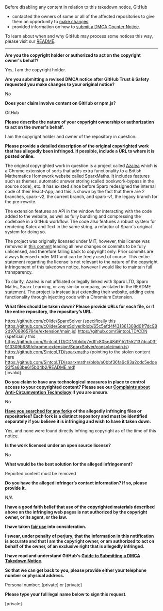 Before disabling any content in relation to this takedown notice, GitHub
- contacted the owners of some or all of the affected repositories to give them an opportunity to [make changes](https://docs.github.com/en/github/site-policy/dmca-takedown-policy#a-how-does-this-actually-work).
- provided information on how to [submit a DMCA Counter Notice](https://docs.github.com/en/articles/guide-to-submitting-a-dmca-counter-notice).

To learn about when and why GitHub may process some notices this way, please visit our [README](https://github.com/github/dmca/blob/master/README.md#anatomy-of-a-takedown-notice).

---

**Are you the copyright holder or authorized to act on the copyright owner's behalf?**

Yes, I am the copyright holder.

**Are you submitting a revised DMCA notice after GitHub Trust & Safety requested you make changes to your original notice?**

No

**Does your claim involve content on GitHub or npm.js?**

GitHub

**Please describe the nature of your copyright ownership or authorization to act on the owner's behalf.**

I am the copyright holder and owner of the repository in question.

**Please provide a detailed description of the original copyrighted work that has allegedly been infringed. If possible, include a URL to where it is posted online.**

The original copyrighted work in question is a project called [Azalea](https://github.com/acquitelol/azalea) which is a Chrome extension of sorts that adds extra functionality to a British Mathematics Homework website called SparxMaths. It includes features such as themes, automatic answer storing (called bookwork-bypass in the source code), etc. It has existed since before Sparx redesigned the internal code of their React-App, and this is shown by the fact that there are 2 branches, sparx-v2, the current branch, and sparx-v1, the legacy branch for the pre-rewrite.

The extension features an API in the window for interacting with the code added to the website, as well as fully bundling and compressing the codebase in a GitHub workflow. The code also features a robust system for rendering Katex and Text in the same string, a refactor of Sparx's original system for doing so.

The project was originally licensed under MIT, however, this license was removed in [this commit](https://github.com/acquitelol/azalea/commit/7451b570037c0ea7d425ed21c33ca1ebafbb5024) leading all new changes or commits to be fully unlicensed, and therefore falling back to copyright only. Prior commits are always licensed under MIT and can be freely used of course. This entire statement regarding the license is not relevant to the nature of the copyright infringement of this takedown notice, however I would like to maintain full transparency.

To clarify, Azalea is not affiliated or legally linked with Sparx LTD, Sparx Maths, Sparx Learning, or any similar company, as stated in the README statement. The project is instead just extending their website, adding extra functionality through injecting code with a Chromium Extension.

**What files should be taken down? Please provide URLs for each file, or if the entire repository, the repository’s URL.**

https://github.com/c0lide/SparxSolver (specifically this https://github.com/c0lide/SparxSolver/blob/65c5efd4f431361308d01f7dc982d9706865764e/extension/main.js)
https://github.com/SintcoLTD/CDN (speficially this https://github.com/SintcoLTD/CDN/blob/7edffc805e48d9152f552137dca03f913309b689/chrome-extension/SparxSolver/console/main.js)  
https://github.com/SintcoLTD/sparxmaths (pointing to the stolen content here https://github.com/SintcoLTD/sparxmaths/blob/a0bbf36fa6c93a2cdc5edde93f5a63be615b04b2/README.md)  
[invalid]

**Do you claim to have any technological measures in place to control access to your copyrighted content? Please see our <a href="https://docs.github.com/articles/guide-to-submitting-a-dmca-takedown-notice#complaints-about-anti-circumvention-technology">Complaints about Anti-Circumvention Technology</a> if you are unsure.**

No

**<a href="https://docs.github.com/articles/dmca-takedown-policy#b-what-about-forks-or-whats-a-fork">Have you searched for any forks</a> of the allegedly infringing files or repositories? Each fork is a distinct repository and must be identified separately if you believe it is infringing and wish to have it taken down.**

Yes, and none were found directly infringing copyright as of the time of this notice.

**Is the work licensed under an open source license?**

No

**What would be the best solution for the alleged infringement?**

Reported content must be removed

**Do you have the alleged infringer’s contact information? If so, please provide it.**

N/A

**I have a good faith belief that use of the copyrighted materials described above on the infringing web pages is not authorized by the copyright owner, or its agent, or the law.**

**I have taken <a href="https://www.lumendatabase.org/topics/22">fair use</a> into consideration.**

**I swear, under penalty of perjury, that the information in this notification is accurate and that I am the copyright owner, or am authorized to act on behalf of the owner, of an exclusive right that is allegedly infringed.**

**I have read and understand GitHub's <a href="https://docs.github.com/articles/guide-to-submitting-a-dmca-takedown-notice/">Guide to Submitting a DMCA Takedown Notice</a>.**

**So that we can get back to you, please provide either your telephone number or physical address.**

Personal number: [private] or [private]

**Please type your full legal name below to sign this request.**

[private]
